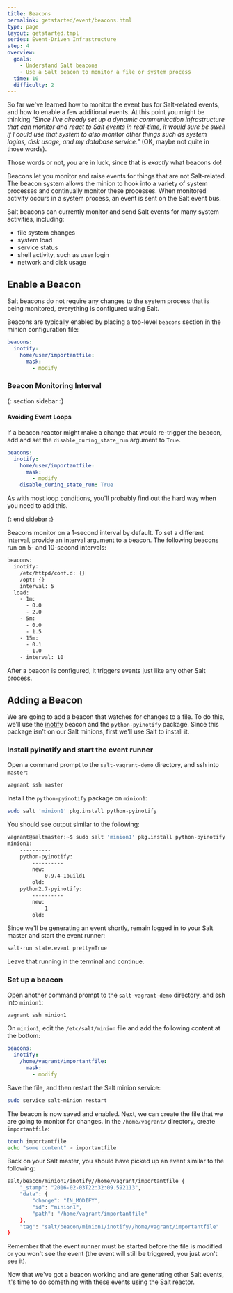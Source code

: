 ```yaml
---
title: Beacons
permalink: getstarted/event/beacons.html
type: page
layout: getstarted.tmpl
series: Event-Driven Infrastructure
step: 4
overview:
  goals:
    - Understand Salt beacons
    - Use a Salt beacon to monitor a file or system process
  time: 10
  difficulty: 2
---
```


So far we've learned how to monitor the event bus for Salt-related events, and
how to enable a few additional events. At this point you might be thinking
*"Since I've already set up a dynamic communication infrastructure that can
monitor and react to Salt events in real-time, it would sure be swell if
I could use that system to also monitor other things such as system logins,
disk usage, and my database service."* (OK, maybe not quite in those words).

Those words or not, you are in luck, since that is *exactly* what beacons do!

Beacons let you monitor and raise events for things that are not Salt-related.
The beacon system allows the minion to hook into a variety of system processes
and continually monitor these processes. When monitored activity occurs in
a system process, an event is sent on the Salt event bus. 

Salt beacons can currently monitor and send Salt events for many system
activities, including:

- file system changes
- system load
- service status
- shell activity, such as user login
- network and disk usage

## Enable a Beacon

Salt beacons do not require any changes to the system process that is being
monitored, everything is configured using Salt.

Beacons are typically enabled by placing a top-level `beacons` section in the
minion configuration file:

``` yaml
beacons:
  inotify:
    home/user/importantfile:
      mask:
        - modify
```

### Beacon Monitoring Interval

{: section sidebar :}

#### Avoiding Event Loops

If a beacon reactor might make a change that would
re-trigger the beacon, add and set the `disable_during_state_run` argument to
`True`.

``` yaml
beacons:
  inotify:
    home/user/importantfile:
      mask:
        - modify
    disable_during_state_run: True 
```

As with most loop conditions, you'll probably find out the hard way when you need to add this.

{: end sidebar :}

Beacons monitor on a 1-second interval by default. To set a different interval,
provide an interval argument to a beacon. The following beacons run on 5- and
10-second intervals:

``` bash
beacons:
  inotify:
    /etc/httpd/conf.d: {}
    /opt: {}
    interval: 5
  load:
    - 1m:
      - 0.0
      - 2.0
    - 5m:
      - 0.0
      - 1.5
    - 15m:
      - 0.1
      - 1.0
    - interval: 10
```

After a beacon is configured, it triggers events just like any other Salt process.

## Adding a Beacon

We are going to add a beacon that watches for changes to a file. To do this,
we'll use the
[inotify](https://docs.saltstack.com/en/latest/ref/beacons/all/salt.beacons.inotify.html)
beacon and the `python-pyinotify` package. Since this package isn't on our Salt
minions, first we'll use Salt to install it.

### Install pyinotify and start the event runner

Open a command prompt to the `salt-vagrant-demo` directory, and ssh into `master`:

``` bash
vagrant ssh master
```

Install the `python-pyinotify` package on `minion1`:

``` bash
sudo salt 'minion1' pkg.install python-pyinotify
```

You should see output similar to the following:

``` bash
vagrant@saltmaster:~$ sudo salt 'minion1' pkg.install python-pyinotify
minion1:
    ----------
    python-pyinotify:
        ----------
        new:
            0.9.4-1build1
        old:
    python2.7-pyinotify:
        ----------
        new:
            1
        old:
```

Since we'll be generating an event shortly, remain logged in to your Salt master and start the event runner:

``` bash
salt-run state.event pretty=True
```

Leave that running in the terminal and continue.

### Set up a beacon

Open another command prompt to the `salt-vagrant-demo` directory, and ssh into `minion1`:

``` bash
vagrant ssh minion1
```

On `minion1`, edit the `/etc/salt/minion` file and add the following content at the bottom:

``` yaml
beacons:
  inotify:
    /home/vagrant/importantfile:
      mask:
        - modify
```
Save the file, and then restart the Salt minion service:

``` bash
sudo service salt-minion restart
```
The beacon is now saved and enabled. Next, we can create the file that we are
going to monitor for changes. In the `/home/vagrant/` directory, create
`importantfile`:

``` bash
touch importantfile
echo "some content" > importantfile
``` 

Back on your Salt master, you should have picked up an event similar to the following:

``` bash
salt/beacon/minion1/inotify//home/vagrant/importantfile	{
    "_stamp": "2016-02-03T22:32:09.592113",
    "data": {
        "change": "IN_MODIFY",
        "id": "minion1",
        "path": "/home/vagrant/importantfile"
    },
    "tag": "salt/beacon/minion1/inotify//home/vagrant/importantfile"
}
```

Remember that the event runner must be started before the file is modified or
you won't see the event (the event will still be triggered, you just won't see
it).

Now that we've got a beacon working and are generating other Salt events, it's
time to do something with these events using the Salt reactor.


